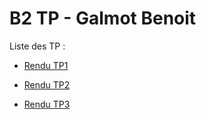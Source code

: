 # B2 TP - Galmot Benoit

Liste des TP :

- [Rendu TP1](https://github.com/BenoitYnov/ccna2/blob/master/tp/tp1.md)  

- [Rendu TP2](https://github.com/BenoitYnov/ccna2/blob/master/tp/tp2.md)

- [Rendu TP3](https://github.com/BenoitYnov/ccna2/blob/master/tp/tp3.md)
